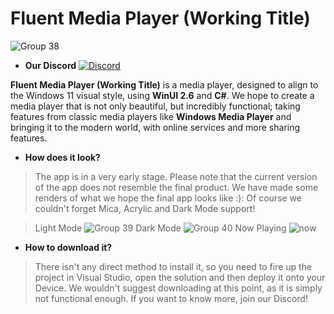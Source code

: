 # Fluent Media Player (Working Title)
![Group 38](https://raw.githubusercontent.com/dlphin/Fluent-Media-Player-Dev/95b59884549b58d50a87a12f7776ce82fcf9e23d/Fluent_Banner-1.jpg )

- **Our Discord**
[![Discord](https://discord.com/api/guilds/872910570003791922/widget.png)](https://discord.gg/GQRYrrBMqd)

**Fluent Media Player (Working Title)** is a media player, designed to align to the Windows 11 visual style, using **WinUI 2.6** and **C#**. We hope to create a media player that is not only beautiful, but incredibly functional; taking features from classic media players like **Windows Media Player** and bringing it to the modern world, with online services and more sharing features.

- **How does it look?**

> The app is in a very early stage. Please note that the current version of the app does not resemble the final product. We have made some renders of what we hope the final app looks like :): Of course we couldn't forget Mica, Acrylic and Dark Mode support!

> Light Mode
![Group 39](https://user-images.githubusercontent.com/74561130/129236201-4af67799-becc-464b-91c6-c02d58342d04.png)
> Dark Mode
![Group 40](https://user-images.githubusercontent.com/74561130/129236191-15f9688f-a123-4a20-af92-f1ad9d7dd7a3.png)
> Now Playing
![now](https://user-images.githubusercontent.com/74561130/129236229-f8597d13-032b-4538-a9eb-1c147e1a843d.png)

- **How to download it?**

> There isn't any direct method to install it, so you need to fire up the project in Visual Studio, open the solution and then deploy it onto your Device. We wouldn't suggest downloading at this point, as it is simply not functional enough. If you want to know more, join our Discord! 

